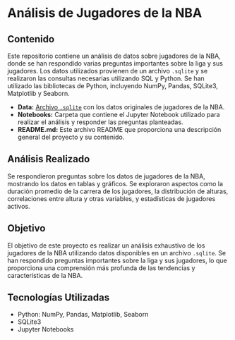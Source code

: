 # Análisis de Jugadores de la NBA

## Contenido

Este repositorio contiene un análisis de datos sobre jugadores de la NBA, donde se han respondido varias preguntas importantes sobre la liga y sus jugadores. Los datos utilizados provienen de un archivo `.sqlite` y se realizaron las consultas necesarias utilizando SQL y Python. Se han utilizado las bibliotecas de Python, incluyendo NumPy, Pandas, SQLite3, Matplotlib y Seaborn.

- **Data:** [Archivo `.sqlite`](https://drive.google.com/file/d/1lldM16gQ4cl6qNqclTth8B2otedmBchT/view?usp=drive_link) con los datos originales de jugadores de la NBA.
- **Notebooks:** Carpeta que contiene el Jupyter Notebook utilizado para realizar el análisis y responder las preguntas planteadas.
- **README.md:** Este archivo README que proporciona una descripción general del proyecto y su contenido.

## Análisis Realizado

Se respondieron preguntas sobre los datos de jugadores de la NBA, mostrando los datos en tablas y gráficos. Se exploraron aspectos como la duración promedio de la carrera de los jugadores, la distribución de alturas, correlaciones entre altura y otras variables, y estadísticas de jugadores activos.

## Objetivo

El objetivo de este proyecto es realizar un análisis exhaustivo de los jugadores de la NBA utilizando datos disponibles en un archivo `.sqlite`. Se han respondido preguntas importantes sobre la liga y sus jugadores, lo que proporciona una comprensión más profunda de las tendencias y características de la NBA.

## Tecnologías Utilizadas

- Python: NumPy, Pandas, Matplotlib, Seaborn
- SQLite3
- Jupyter Notebooks
